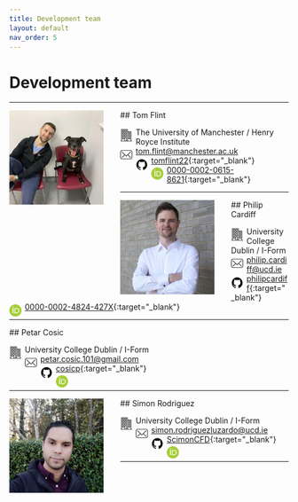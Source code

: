 ```yaml
---
title: Development team
layout: default
nav_order: 5
---
```


# Development team

---
<img align="left" width="170" style="padding-right:30px" src="images/tom.jpeg"/>
## Tom Flint

<img align="left"  width="22" style="padding-right:6px;padding-top:3px" src="svgs/building.svg"> The University of Manchester / Henry Royce Institute<br> 
<img align="left"  width="22" style="padding-right:6px;padding-top:4px" src="svgs/mail.svg"> tom.flint@manchester.ac.uk <br>
<img align="left"  width="22" style="padding-right:6px;padding-top:5px" src="svgs/github_svg.svg"> [tomflint22](https://github.com/tomflint22){:target="_blank"}  <br> 
<img align="left"  width="22" style="padding-right:6px;padding-top:4px" src="svgs/orcid.png"> [0000-0002-0615-8621](https://orcid.org/0000-0002-0615-8621){:target="_blank"} <br> 

---
<img align="left" width="170" style="padding-right:30px" src="images/philip.jpeg"/>
## Philip Cardiff

<img align="left"  width="22" style="padding-right:6px;padding-top:3px" src="svgs/building.svg"> University College Dublin / I-Form<br> 
<img align="left"  width="22" style="padding-right:6px;padding-top:4px" src="svgs/mail.svg"> philip.cardiff@ucd.ie <br>
<img align="left"  width="22" style="padding-right:6px;padding-top:5px" src="svgs/github_svg.svg"> [philipcardiff](https://github.com/philipcardiff){:target="_blank"}  <br> 
<img align="left"  width="22" style="padding-right:6px;padding-top:4px" src="svgs/orcid.png">[0000-0002-4824-427X](https://orcid.org/0000-0002-4824-427X){:target="_blank"} <br> 

---
<img align="left" width="170" style="padding-right:30px" src=""/>
## Petar Cosic

<img align="left"  width="22" style="padding-right:6px;padding-top:3px" src="svgs/building.svg"> University College Dublin / I-Form<br> 
<img align="left"  width="22" style="padding-right:6px;padding-top:4px" src="svgs/mail.svg"> petar.cosic.101@gmail.com <br>
<img align="left"  width="22" style="padding-right:6px;padding-top:5px" src="svgs/github_svg.svg"> [cosicp](https://github.com/cosicp){:target="_blank"} <br> 
<img align="left"  width="22" style="padding-right:6px;padding-top:4px" src="svgs/orcid.png">[]()<br> 

---
<img align="left" width="170" style="padding-right:30px" src="images/simon.jpeg"/>
## Simon Rodriguez

<img align="left"  width="22" style="padding-right:6px;padding-top:3px" src="svgs/building.svg"> University College Dublin / I-Form<br> 
<img align="left"  width="22" style="padding-right:6px;padding-top:4px" src="svgs/mail.svg"> simon.rodriguezluzardo@ucd.ie <br>
<img align="left"  width="22" style="padding-right:6px;padding-top:5px" src="svgs/github_svg.svg"> [ScimonCFD](https://github.com/ScimonCFD){:target="_blank"}  <br> 
<img align="left"  width="22" style="padding-right:6px;padding-top:4px" src="svgs/orcid.png">[]()<br> 

---
<br>
<br>